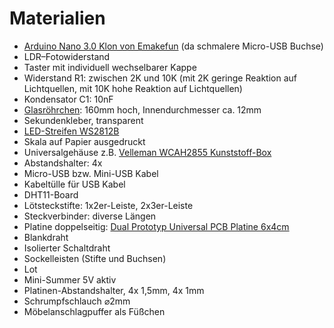 # Materialien

* [Arduino Nano 3.0 Klon von Emakefun](https://www.amazon.de/Keywish-Arduino-Micro-ATmega328P-Micro-Controller/dp/B07PYNKSCF/) (da schmalere Micro-USB Buchse)
* LDR–Fotowiderstand
* Taster mit individuell wechselbarer Kappe
* Widerstand R1:  zwischen 2K und 10K (mit 2K geringe Reaktion auf Lichtquellen, mit 10K hohe Reaktion auf Lichtquellen)
* Kondensator C1: 10nF
* [Glasröhrchen](https://www.amazon.de/Bio-Wagner-Vanilleschote-2er-Pack/dp/B01MD1O0YE/): 160mm hoch, Innendurchmesser ca. 12mm
* Sekundenkleber, transparent
* [LED-Streifen WS2812B](https://www.amazon.de/gp/product/B07TJDS1PZ/)
* Skala auf Papier ausgedruckt
* Universalgehäuse z.B.  [Velleman WCAH2855 Kunststoff-Box](https://www.amazon.de/Velleman-WCAH2855-Kunststoff-Box/dp/B0056BPREM/)
* Abstandshalter: 4x
* Micro-USB bzw. Mini-USB Kabel
* Kabeltülle für USB Kabel
* DHT11-Board 
* Lötsteckstifte: 1x2er-Leiste, 2x3er-Leiste
* Steckverbinder: diverse Längen
* Platine doppelseitig: [Dual Prototyp Universal PCB Platine 6x4cm](https://www.amazon.de/Universalplatine-Lochrasterplatte-Leiterplatte-Elektronische-Projekt/dp/B07R1W6169/)
* Blankdraht
* Isolierter Schaltdraht
* Sockelleisten (Stifte und Buchsen)
* Lot
* Mini-Summer 5V aktiv
* Platinen-Abstandshalter, 4x 1,5mm, 4x 1mm
* Schrumpfschlauch ⌀2mm
* Möbelanschlagpuffer als Füßchen 
